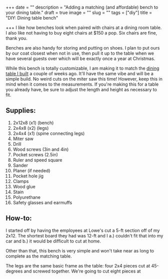 +++
date = ""
description = "Adding a matching (and affordable) bench to your dining table."
draft = true
image = ""
slug = ""
tags = ["diy"]
title = "DIY: Dining table bench"

+++
I like how benches look when paired with chairs at a dining room table. I also like not having to buy eight chairs at $150 a pop. Six chairs are fine, thank you.

Benches are also handy for storing and putting on shoes. I plan to put ours by our coat closest when not in use, then pull it up to the table when we have several guests over which will be exactly once a year at Christmas.

While this bench is totally customizable, I am making it to match the [dining table I built](https://craftycody.com/crafts/diy-dining-table-ikea-dupe/) a couple of weeks ago. It'll have the same vibe and will be a simple build. No weird cuts on the miter saw this time! However, keep this in mind when it comes to the measurements. If you're making this for a table you already have, be sure to adjust the length and height as necessary to fit.

## Supplies:

 1. 2x12x8 (x1) (bench)
 2. 2x4x8 (x2) (legs)
 3. 2x4x4 (x1) (spine connecting legs)
 4. Miter saw
 5. Drill
 6. Wood screws (3in and 4in)
 7. Pocket screws (2.5in)
 8. Ruler and speed square
 9. Sander
10. Planer (if needed)
11. Pocket hole jig
12. Clamps
13. Wood glue
14. Stain
15. Polyurethane
16. Safety glasses and earmuffs

## How-to:

I started off by having the employees at Lowe's cut a 5-ft section off of my 2x12. The shortest board they had was 12-ft and I a.) couldn't fit that into my car and b.) it would be difficult to cut at home.

Other than that, this bench is very simple and won't take near as long to complete as the matching table.

The legs are the same basic frame as the table: four 2x4 pieces cut at 45-degrees and screwed together. We're going to cut eight pieces at